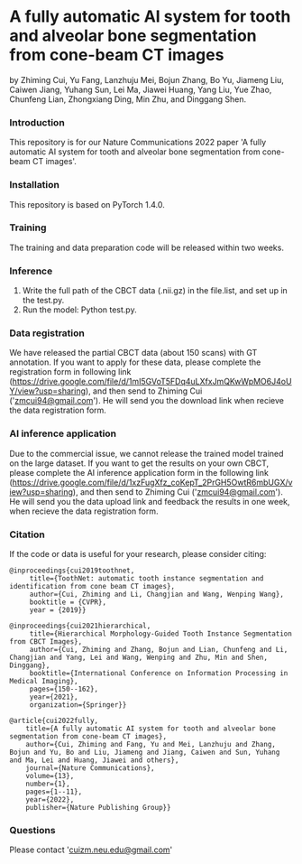 # A fully automatic AI system for tooth and alveolar bone segmentation from cone-beam CT images
by Zhiming Cui, Yu Fang, Lanzhuju Mei, Bojun Zhang, Bo Yu, Jiameng Liu, Caiwen Jiang, Yuhang Sun, Lei Ma, Jiawei Huang, Yang Liu, Yue Zhao, Chunfeng Lian, Zhongxiang Ding, Min Zhu, and Dinggang Shen.


### Introduction

This repository is for our Nature Communications 2022 paper 'A fully automatic AI system for tooth and alveolar bone segmentation from cone-beam CT images'. 


### Installation
This repository is based on PyTorch 1.4.0.

### Training
The training and data preparation code will be released within two weeks.

### Inference
1. Write the full path of the CBCT data (.nii.gz) in the file.list, and set up in the test.py.
2. Run the model: Python test.py.

### Data registration
We have released the partial CBCT data (about 150 scans) with GT annotation. If you want to apply for these data, please complete the registration form in following link (https://drive.google.com/file/d/1mI5GVoT5FDq4uLXfxJmQKwWpMO6J4oUY/view?usp=sharing), and then send to Zhiming Cui ('zmcui94@gmail.com'). He will send you the download link when recieve the data registration form.

### AI inference application
Due to the commercial issue, we cannot release the trained model trained on the large dataset. If you want to get the results on your own CBCT, please complete the AI inference application form in the following link (https://drive.google.com/file/d/1xzFugXfz_coKepT_2PrGH5OwtR6mbUGX/view?usp=sharing), and then send to Zhiming Cui ('zmcui94@gmail.com'). He will send you the data upload link and feedback the results in one week, when recieve the data registration form.

### Citation

If the code or data is useful for your research, please consider citing:

    @inproceedings{cui2019toothnet,
         title={ToothNet: automatic tooth instance segmentation and identification from cone beam CT images},
         author={Cui, Zhiming and Li, Changjian and Wang, Wenping Wang},
         booktitle = {CVPR},
         year = {2019}}
         
    @inproceedings{cui2021hierarchical,
         title={Hierarchical Morphology-Guided Tooth Instance Segmentation from CBCT Images},
         author={Cui, Zhiming and Zhang, Bojun and Lian, Chunfeng and Li, Changjian and Yang, Lei and Wang, Wenping and Zhu, Min and Shen, Dinggang},
         booktitle={International Conference on Information Processing in Medical Imaging},
         pages={150--162},
         year={2021},
         organization={Springer}} 
         
    @article{cui2022fully,
        title={A fully automatic AI system for tooth and alveolar bone segmentation from cone-beam CT images},
        author={Cui, Zhiming and Fang, Yu and Mei, Lanzhuju and Zhang, Bojun and Yu, Bo and Liu, Jiameng and Jiang, Caiwen and Sun, Yuhang and Ma, Lei and Huang, Jiawei and others},
        journal={Nature Communications},
        volume={13},
        number={1},
        pages={1--11},
        year={2022},
        publisher={Nature Publishing Group}}

### Questions
Please contact 'cuizm.neu.edu@gmail.com'
